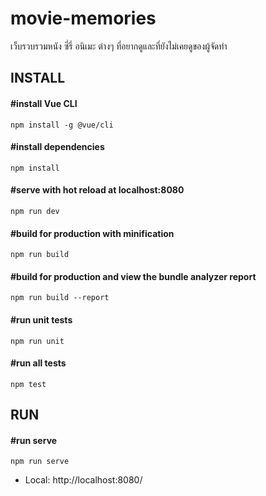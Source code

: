 # movie-memories

เว็บรวบรวมหนัง ซี่รี่ อนิเมะ ต่างๆ ที่อยากดูและที่ยังไม่เคยดูของผู้จัดทำ

## INSTALL

#### #install Vue CLI
```
npm install -g @vue/cli
```

#### #install dependencies
```
npm install
```

#### #serve with hot reload at localhost:8080
```
npm run dev
```

#### #build for production with minification
```
npm run build
```

#### #build for production and view the bundle analyzer report
```
npm run build --report
```

#### #run unit tests
```
npm run unit
```

#### #run all tests
```
npm test
```

## RUN

#### #run serve
```
npm run serve
```
- Local:   http://localhost:8080/
